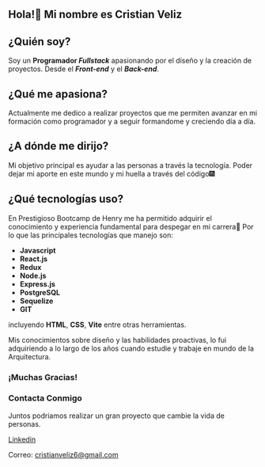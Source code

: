  ## Hola!👋 Mi nombre es Cristian Veliz


## ¿Quién soy? 
Soy un **Programador _Fullstack_** apasionando por el diseño y la creación
de proyectos. Desde el ***Front-end*** y el ***Back-end***.

## ¿Qué me apasiona?
Actualmente me dedico a realizar proyectos que me permiten avanzar en mi formación como 
programador y a seguir formandome y creciendo día a día. 

## ¿A dónde me dirijo?
Mi objetivo principal es ayudar a las personas a través la tecnología. Poder dejar mi aporte en este mundo y mi huella a través del código🎆



## ¿Qué tecnologías uso?
En Prestigioso Bootcamp de Henry me ha permitido adquirir el conocimiento y experiencia fundamental
para despegar en mi carrera🚀 
Por lo que las principales tecnologías que manejo son: 

- **Javascript** 
- **React.js**
- **Redux**
- **Node.js**
- **Express.js**
- **PostgreSQL**
- **Sequelize**
- **GIT**

incluyendo **HTML**, **CSS**, **Vite** entre otras herramientas.

Mis conocimientos sobre diseño y las habilidades proactivas, lo fui adquiriendo a lo largo de los años cuando estudie y trabaje en mundo de la Arquitectura. 

### ¡Muchas Gracias! ###

### Contacta Conmigo ###
Juntos podriamos realizar un gran proyecto que cambie la vida de personas.

[Linkedin](https://www.linkedin.com/in/cristianvelizfullstack/)

Correo: cristianveliz6@gmail.com

